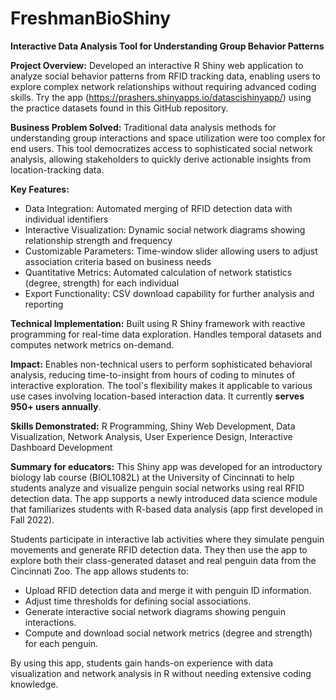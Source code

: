 # FreshmanBioShiny

**Interactive Data Analysis Tool for Understanding Group Behavior Patterns**

**Project Overview:** Developed an interactive R Shiny web application to analyze social behavior patterns from RFID tracking data, enabling users to explore complex network relationships without requiring advanced coding skills. Try the app (https://prashers.shinyapps.io/datascishinyapp/) using the practice datasets found in this GitHub repository. 

**Business Problem Solved:** Traditional data analysis methods for understanding group interactions and space utilization were too complex for end users. This tool democratizes access to sophisticated social network analysis, allowing stakeholders to quickly derive actionable insights from location-tracking data.

**Key Features:**
- Data Integration: Automated merging of RFID detection data with individual identifiers
- Interactive Visualization: Dynamic social network diagrams showing relationship strength and frequency
- Customizable Parameters: Time-window slider allowing users to adjust association criteria based on business needs
- Quantitative Metrics: Automated calculation of network statistics (degree, strength) for each individual
- Export Functionality: CSV download capability for further analysis and reporting

**Technical Implementation:** Built using R Shiny framework with reactive programming for real-time data exploration. Handles temporal datasets and computes network metrics on-demand.

**Impact:** Enables non-technical users to perform sophisticated behavioral analysis, reducing time-to-insight from hours of coding to minutes of interactive exploration. The tool's flexibility makes it applicable to various use cases involving location-based interaction data. It currently **serves 950+ users annually**.

**Skills Demonstrated:** R Programming, Shiny Web Development, Data Visualization, Network Analysis, User Experience Design, Interactive Dashboard Development


**Summary for educators:**
This Shiny app was developed for an introductory biology lab course (BIOL1082L) at the University of Cincinnati to help students analyze and visualize penguin social networks using real RFID detection data. The app supports a newly introduced data science module that familiarizes students with R-based data analysis (app first developed in Fall 2022).

Students participate in interactive lab activities where they simulate penguin movements and generate RFID detection data. They then use the app to explore both their class-generated dataset and real penguin data from the Cincinnati Zoo. The app allows students to:

- Upload RFID detection data and merge it with penguin ID information.
- Adjust time thresholds for defining social associations.
- Generate interactive social network diagrams showing penguin interactions.
- Compute and download social network metrics (degree and strength) for each penguin.

By using this app, students gain hands-on experience with data visualization and network analysis in R without needing extensive coding knowledge.

